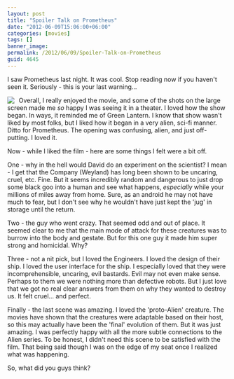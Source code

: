 ```yaml
---
layout: post
title: "Spoiler Talk on Prometheus"
date: "2012-06-09T15:06:00+06:00"
categories: [movies]
tags: []
banner_image: 
permalink: /2012/06/09/Spoiler-Talk-on-Prometheus
guid: 4645
---
```


I saw Prometheus last night. It was cool. Stop reading now if you haven't seen it. Seriously - this is your last warning...
<!--more-->
<img src="https://static.raymondcamden.com/images/pro.jpg" style="float: left;margin-right: 10px;" />

Overall, I really enjoyed the movie, and some of the shots on the large screen made me <i>so</i> happy I was seeing it in a theater. I loved how the show began. In ways, it reminded me of Green Lantern. I know that show wasn't liked by most folks, but I liked how it began in a very alien, sci-fi manner. Ditto for Prometheus. The opening was confusing, alien, and just off-putting. I loved it. 

Now - while I liked the film - here are some things I felt were a bit off.

One - why in the hell would David do an experiment on the scientist? I mean - I get that the Company (Weyland) has long been shown to be uncaring, cruel, etc. Fine. But it seems incredibly random and dangerous to just drop some black goo into a human and see what happens, <i>especially</i> while your millions of miles away from home. Sure, as an android he may not have much to fear, but I don't see why he wouldn't have just kept the 'jug' in storage until the return. 

Two - the guy who went crazy. That seemed odd and out of place. It seemed clear to me that the main mode of attack for these creatures was to burrow into the body and gestate. But for this one guy it made him super strong and homicidal. Why? 

Three - not a nit pick, but I loved the Engineers. I loved the design of their ship. I loved the user interface for the ship. I especially loved that they were incomprehensible, uncaring, evil bastards. Evil may not even make sense. Perhaps to them we were nothing more than defective robots. But I just love that we got no real clear answers from them on why they wanted to destroy us. It felt cruel... and perfect.

Finally - the last scene was amazing. I loved the 'proto-Alien' creature. The movies have shown that the creatures were adaptable based on their host, so this may actually have been the 'final' evolution of them. But it was just amazing. I was perfectly happy with all the more subtle connections to the Alien series. To be honest, I didn't need this scene to be satisfied with the film. That being said though I was on the edge of my seat once I realized what was happening. 

So, what did you guys think?

<br clear="left">
